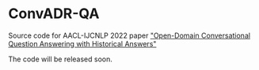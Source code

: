 # ConvADR-QA

Source code for AACL-IJCNLP 2022 paper ["Open-Domain Conversational Question Answering with Historical Answers"](https://www.csie.ntu.edu.tw/~yvchen/doc/AACL22_OpenCQA.pdf)

The code will be released soon.